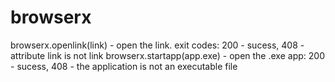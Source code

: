 # browserx
browserx.openlink(link) - open the link. exit codes: 200 - sucess, 408 - attribute link is not link
browserx.startapp(app.exe) - open the .exe app: 200 - sucess, 408 - the application is not an executable file
